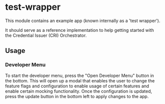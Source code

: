 # test-wrapper

This module contains an example app (known internally as a 'test wrapper').

It should serve as a reference implementation to help getting started with the Credential Issuer (CRI) Orchestrator.

## Usage

### Developer Menu

To start the developer menu, press the "Open Developer Menu" button in the bottom.
This will open up a modal that enables the user to change the feature flags and configuration to enable usage of certain features and enable certain mocking functionality.
Once the configuration is updated, press the update button in the bottom left to apply changes to the app.
